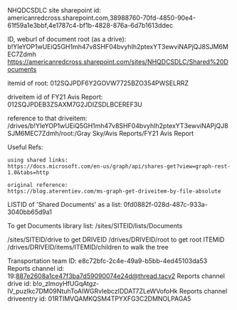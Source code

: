 
NHQDCSDLC site sharepoint id:
americanredcross.sharepoint.com,38988760-70fd-4850-90e4-61f59a1e3bbf,4e1787c4-bf1b-4828-876a-6d7b1613ddec

ID, weburl of document root (as a drive):
b!YIeYOP1wUEiQ5GH1mh47v8SHF04bvyhIh2ptexYT3ewviNAPjQJ8SJM6MEC7Zdmh
https://americanredcross.sharepoint.com/sites/NHQDCSDLC/Shared%20Documents

itemid of root:
012SQJPDF6Y2GOVW7725BZO354PWSELRRZ

driveitem id of FY21 Avis Report:
012SQJPDEB3ZSAXM7G2JDIZSDLBCEREF3U

reference to that driveitem:
/drives/b!YIeYOP1wUEiQ5GH1mh47v8SHF04bvyhIh2ptexYT3ewviNAPjQJ8SJM6MEC7Zdmh/root:/Gray Sky/Avis Reports/FY21 Avis Report

Useful Refs:

    using shared links:
    https://docs.microsoft.com/en-us/graph/api/shares-get?view=graph-rest-1.0&tabs=http

    original reference:
    https://blog.aterentiev.com/ms-graph-get-driveitem-by-file-absolute

LISTID of 'Shared Documents' as a list:
0fd0882f-028d-487c-933a-3040bb65d9a1

To get Documents library list:
/sites/SITEID/lists/Documents


/sites/SITEID/drive to get DRIVEID
/drives/DRIVEID/root to get root ITEMID
/drives/DRIVEID/items/ITEMID/children to walk the tree


Transportation team ID: e8c72bfc-2c4e-49a9-b5bb-4ed45103da53
Reports channel id: 19:887e2608a1ce47f3ba7d59090074e24d@thread.tacv2
Reports channel drive id: b!o_zImoyHfUGqAtgz-lV_puzIkc7DM09NtuhToAIWGRvIebczIDDAT7ZLeWVofoHk
Reports channel driveentry id: 01RTIMVQAMKQSM4TPYXFG3C2DMNOLPAGA5

